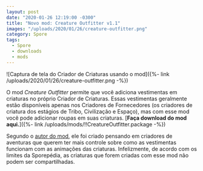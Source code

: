```yaml
---
layout: post
date: "2020-01-26 12:19:00 -0300"
title: "Novo mod: Creature Outfitter v1.1"
images: "/uploads/2020/01/26/creature-outfitter.png"
category: Spore
tags:
  - Spore
  - downloads
  - mods
---
```


![Captura de tela do Criador de Criaturas usando o mod]({%- link /uploads/2020/01/26/creature-outfitter.png -%})

O mod *Creature Outfitter* permite que você adiciona vestimentas em criaturas no próprio Criador de Criaturas. Essas vestimentas geralmente estão disponíveis apenas nos Criadores de Fornecedores (os criadores de criatura dos estágios de Tribo, Civilização e Espaço), mas com esse mod você pode adicionar roupas em suas criaturas. [**Faça download do mod aqui.**]({%- link /uploads/mods/!!CreatureOutfitter.package -%})

Segundo o [autor do mod](http://davoonline.com/phpBB3/viewtopic.php?f=118&p=36663#p36663), ele foi criado pensando em criadores de aventuras que querem ter mais controle sobre como as vestimentas funcionam com as animações das criaturas. Infelizmente, de acordo com os limites da Sporepédia, as criaturas que forem criadas com esse mod não podem ser compartilhadas.
